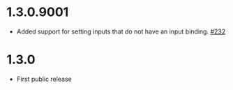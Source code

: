 1.3.0.9001
==========

* Added support for setting inputs that do not have an input binding. [#232](https://github.com/rstudio/shinytest/pull/232)

1.3.0
=====

* First public release
